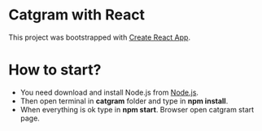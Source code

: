 # Catgram with React

This project was bootstrapped with [Create React App](https://github.com/facebook/create-react-app).

# How to start?

* You need download and install Node.js from [Node.js](https://nodejs.org/en/).
* Then open terminal in **catgram** folder and type in **npm install**.
* When everything is ok type in **npm start**. Browser open catgram start page.
